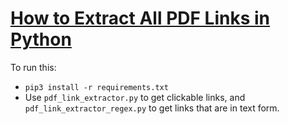 # [How to Extract All PDF Links in Python](https://www.thepythoncode.com/article/extract-pdf-links-with-python)
To run this:
- `pip3 install -r requirements.txt`
- Use `pdf_link_extractor.py` to get clickable links, and `pdf_link_extractor_regex.py` to get links that are in text form.